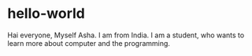 # hello-world

Hai everyone,
Myself Asha. I am from India. I am a student, who wants to learn more about computer and the programming.
